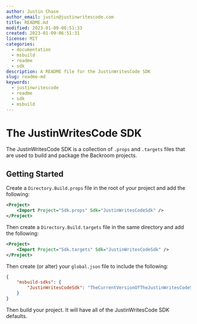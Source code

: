 ```yaml
---
author: Justin Chase
author_email: justin@justinwritescode.com
title: README.md
modified: 2023-01-09-06:51:33
created: 2023-01-09-06:51:31
license: MIT
categories:
  - documentation
  - msbuild
  - readme
  - sdk
description: A README file for the JustinWritesCode SDK
slug: readme-md
keywords:
  - justinwritescode
  - readme
  - sdk
  - msbuild
---
```


# The JustinWritesCode SDK

The JustinWritesCode SDK is a collection of `.props` and `.targets` files that are used to build and package the Backroom projects.

## Getting Started

Create a `Directory.Build.props` file in the root of your project and add the following:

```xml
<Project>
    <Import Project="Sdk.props" Sdk="JustinWritesCodeSdk" />
</Project>
```

Then create a `Directory.Build.targets` file in the same directory and add the following:

```xml
<Project>
    <Import Project="Sdk.targets" Sdk="JustinWritesCodeSdk" />
</Project>
```

Then create (or alter) your `global.json` file to include the following:

```json
{
    "msbuild-sdks": {
        "JustinWritesCodeSdk": "TheCurrentVersionOfTheJustinWritesCodeSdk"
    }
}
```

Then build your project.  It will have all of the JustinWritesCode SDK defaults.
